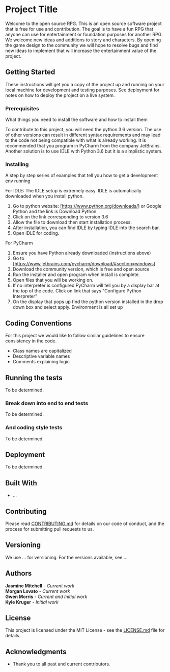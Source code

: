 # Project Title

Welcome to the open source RPG. This is an open source software project that is free for use and contribution. The goal is to have a fun RPG that anyone can use for entertainment or foundation purposes for another RPG. We welcome new ideas and additions to story and characters. By opening the game design to the community we will hope to resolve bugs and find new ideas to implement that will increase the entertainment value of the project. 

## Getting Started

These instructions will get you a copy of the project up and running on your local machine for development and testing purposes. See deployment for notes on how to deploy the project on a live system.

### Prerequisites
What things you need to install the software and how to install them

To contribute to this project, you will need the python 3.6 version. The use of other versions can result in different syntax requirements and may lead to the code not being compatible with what is already working. It is recommended that you program in PyCharm from the company JetBrains. Another solution is to use IDLE with Python 3.6 but it is a simplistic system. 

### Installing

A step by step series of examples that tell you how to get a development env running

For IDLE: 
The IDLE setup is extremely easy. IDLE is automatically downloaded when you install python. 
1. Go to python website: [https://www.python.org/downloads/] or Google Python and the link is Download Python
2. Click on the link corresponding to version 3.6 
3. Allow the file to download then start installation process.
4. After installation, you can find IDLE by typing IDLE into the search bar. 
5. Open IDLE for coding. 

For PyCharm
1. Ensure you have Python already downloaded (instructions above)
2. Go to [https://www.jetbrains.com/pycharm/download/#section=windows]
3. Download the community version, which is free and open source
4. Run the installer and open program when install is complete. 
5. Open files that you will be working on. 
6. If no interpreter is configured PyCharm will tell you by a display bar at the top of the code. Click on link that says 
    "Configure Python Interpreter"
7. On the display that pops up find the python version installed in the drop down box and select apply. 
Environment is all set up

## Coding Conventions
For this project we would like to follow similar guidelines to ensure consistency in the code. 
 - Class names are capitalized
 - Descriptive variable names
 - Comments explaining logic

## Running the tests

To be determined.

### Break down into end to end tests

To be determined.

### And coding style tests

To be determined.

## Deployment

To be determined.

## Built With

* ...

## Contributing

Please read [CONTRIBUTING.md](https://github.com/NAU-OSS/Group4/blob/master/CONTRIBUTING) for details on our code of conduct, and the process for submitting pull requests to us.

## Versioning

We use ... for versioning. For the versions available, see ...

## Authors
**Jasmine Mitchell** - *Current work*<br />
**Morgan Lovato** - *Current work*<br />
**Gwen Morris** - *Current and Initial work*<br />
**Kyle Kruger** - *Initial work*<br />

## License

This project is licensed under the MIT License - see the [LICENSE.md](https://github.com/NAU-OSS/Group4/blob/master/LICENSE) file for details.

## Acknowledgments
* Thank you to all past and current contributors.

